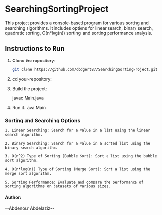 # SearchingSortingProject


This project provides a console-based program for various sorting and searching algorithms. It includes options for linear search, binary search, quadratic sorting, O(n*log(n)) sorting, and sorting performance analysis.

## Instructions to Run

1. Clone the repository:

   ```bash
   git clone https://github.com/dodgert87/SearchingSortingProject.git

2. cd your-repository:

3. Build the project:
   
   javac Main.java

4. Run it.
   java Main

### Sorting and Searching Options:

    1. Linear Searching: Search for a value in a list using the linear search algorithm.

    2. Binary Searching: Search for a value in a sorted list using the binary search algorithm.

    3. O(n^2) Type of Sorting (Bubble Sort): Sort a list using the bubble sort algorithm.

    4. O(n*log(n)) Type of Sorting (Merge Sort): Sort a list using the merge sort algorithm.

    5. Sorting Performance: Evaluate and compare the performance of sorting algorithms on datasets of various sizes.

#### Author:

--Abdenour Abdelaziz--